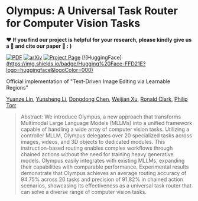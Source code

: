 # Olympus: A Universal Task Router for Computer Vision Tasks <br /> 
**:hearts: If you find our project is helpful for your research, please kindly give us a :star2: and cite our paper :bookmark_tabs:   : )**

[![PDF](https://img.shields.io/badge/PDF-Download-orange?style=flat-square&logo=adobeacrobatreader&logoColor=white)](https://openaccess.thecvf.com/content/CVPR2024/papers/Lin_Text-Driven_Image_Editing_via_Learnable_Regions_CVPR_2024_paper.pdf)
[![arXiv](https://img.shields.io/badge/arXiv-2311.16432-b31b1b.svg)](https://arxiv.org/pdf/2311.16432) 
[![Project Page](https://img.shields.io/badge/Project%20Page-Visit%20Now-0078D4?style=flat-square&logo=googlechrome&logoColor=white)](https://yuanze-lin.me/Olympus_page/)
[![HuggingFace][(https://img.shields.io/badge/Hugging%20Face-FFD21E?logo=huggingface&logoColor=000)](https://colab.research.google.com/drive/1mRWzNOlo_RR_zvrnHODgBoPAa59vGUdz#scrollTo=v_4gmzDOzN98)

Official implementation of "Text-Driven Image Editing via Learnable Regions" 

[Yuanze Lin](https://yuanze-lin.me/), [Yunsheng Li](https://scholar.google.com/citations?user=hJrIyCwAAAAJ&hl=en), [Dongdong Chen](https://www.dongdongchen.bid/), [Weijian Xu](https://weijianxu.com/), [Ronald Clark](https://www.ron-clark.com/), [Philip Torr](https://eng.ox.ac.uk/people/philip-torr/)


> Abstract: We introduce Olympus, a new approach that transforms Multimodal Large Language Models (MLLMs) into a unified framework capable of handling a wide array of computer vision tasks. Utilizing a controller MLLM, Olympus delegates over 20 specialized tasks across images, videos, and 3D objects to dedicated modules. This instruction-based routing enables complex workflows through chained actions without the need for training heavy generative models. Olympus easily integrates with existing MLLMs, expanding their capabilities with comparable performance. Experimental results demonstrate that Olympus achieves an average routing accuracy of 94.75% across 20 tasks and precision of 91.82% in chained action scenarios, showcasing its effectiveness as a universal task router that can solve a diverse range of computer vision tasks.

